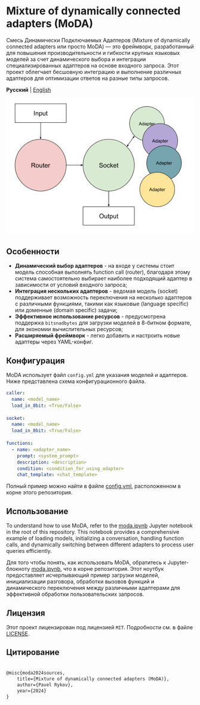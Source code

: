 # Mixture of dynamically connected adapters (MoDA)

Смесь Динамически Подключаемых Адаптеров (Mixture of dynamically connected adapters или просто MoDA) — это фреймворк,
разработанный для повышения производительности и гибкости крупных языковых моделей за счет динамического выбора и
интеграции специализированных адаптеров на основе входного запроса. Этот проект облегчает бесшовную интеграцию и
выполнение различных адаптеров для оптимизации ответов на разные типы запросов.

**Русский** | [English](./README.en.md)

![moda schema](./assets/moda-schema.png)

## Особенности

* **Динамический выбор адаптеров** - на входе у системы стоит модель способная выполнять function call (router),
  благодаря этому система самостоятельно выбирает наиболее подходящий адаптер в зависимости от условий входного запроса;
* **Интеграция нескольких адаптеров** - ведомая модель (socket) поддерживает возможность переключения на несколько
  адаптеров с
  различными функциями, такими как языковые (language specific) или доменные (domain specific) задачи;
* **Эффективное использование ресурсов** - предусмотрена поддержка `bitsnadbytes` для загрузки моделей в 8-битном
  формате, для экономии вычислительных ресурсов;
* **Расширяемый фреймворк** - легко добавить и настроить новые адаптеры через YAML-конфиг.

## Конфигурация

MoDA использует файл `config.yml` для указания моделей и адаптеров. Ниже представлена схема конфигурационного файла.

```yaml
caller:
  name: <model_name>
  load_in_8bit: <True/False>

socket:
  name: <model_name>
  load_in_8bit: <True/False>

functions:
  - name: <adapter_name>
    prompt: <system_prompt>
    description: <description>
    condition: <condition_for_using_adapter>
    chat_template: <chat_template>
```

Полный пример можно найти в файле [config.yml](./config.yml), расположенном в корне этого репозитория.

## Использование

To understand how to use MoDA, refer to the [moda.ipynb](./moda.ipynb) Jupyter notebook in the root of this repository.
This notebook provides a comprehensive example of loading models, initializing a conversation, handling function calls,
and dynamically switching between different adapters to process user queries efficiently.

Для того чтобы понять, как использовать MoDA, обратитесь к Jupyter-блокноту [moda.ipynb](./moda.ipynb), что в корне
репозитория. Этот ноутбук предоставляет исчерпывающий пример загрузки моделей, инициализации разговора,
обработки вызовов функций и динамического переключения между различными адаптерами для эффективной обработки
пользовательских запросов.

## Лицензия

Этот проект лицензирован под лицензией `MIT`. Подробности см. в файле [LICENSE](./LICENSE).

## Цитирование

```

@misc{moda2024sources,
    title={Mixture of dynamically connected adapters (MoDA)}, 
    author={Pavel Rykov},
    year={2024}
}
```
